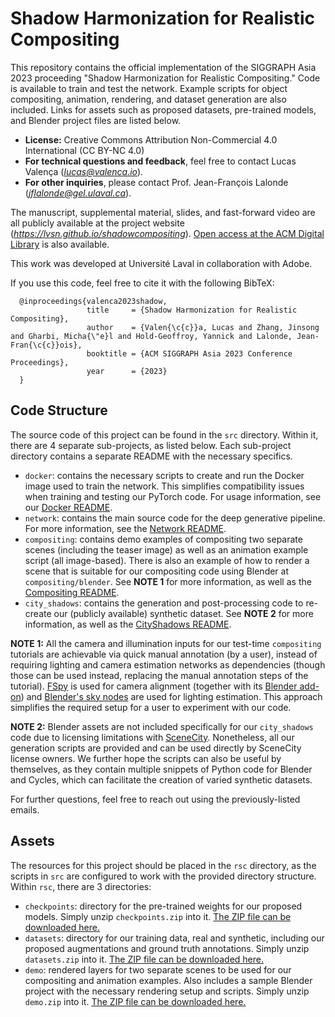 # Shadow Harmonization for Realistic Compositing
This repository contains the official implementation of the SIGGRAPH Asia 2023 proceeding "Shadow Harmonization for Realistic Compositing." Code is available to train and test the network. Example scripts for object compositing, animation, rendering, and dataset generation are also included. Links for assets such as proposed datasets, pre-trained models, and Blender project files are listed below.

- **License:** Creative Commons Attribution Non-Commercial 4.0 International  (CC BY-NC 4.0)
- **For technical questions and feedback**, feel free to contact Lucas Valença (*lucas@valenca.io*).
- **For other inquiries**, please contact Prof. Jean-François Lalonde (*jflalonde@gel.ulaval.ca*).

The manuscript, supplemental material, slides, and fast-forward video are all publicly available at the project website (*https://lvsn.github.io/shadowcompositing*). [Open access at the ACM Digital Library](https://dl.acm.org/doi/10.1145/3610548.3618227) is also available.

This work was developed at Université Laval in collaboration with Adobe.

If you use this code, feel free to cite it with the following BibTeX:
```
  @inproceedings{valenca2023shadow,
                 title     = {Shadow Harmonization for Realistic Compositing},
                 author    = {Valen{\c{c}}a, Lucas and Zhang, Jinsong and Gharbi, Micha{\"e}l and Hold-Geoffroy, Yannick and Lalonde, Jean-Fran{\c{c}}ois},
                 booktitle = {ACM SIGGRAPH Asia 2023 Conference Proceedings},
                 year      = {2023}
  }
```

## Code Structure
The source code of this project can be found in the `src` directory. Within it, there are 4 separate sub-projects, as listed below. Each sub-project directory contains a separate README with the necessary specifics.
 - `docker`: contains the necessary scripts to create and run the Docker image used to train the network. This simplifies compatibility issues when training and testing our PyTorch code. For usage information, see our [Docker README](https://github.com/lvsn/shadowcompositing/blob/main/src/docker/README.md).
 - `network`: contains the main source code for the deep generative pipeline. For more information, see the [Network README](https://github.com/lvsn/shadowcompositing/blob/main/src/network/README.md).
- `compositing`: contains demo examples of compositing two separate scenes (including the teaser image) as well as an animation example script (all image-based). There is also an example of how to render a scene that is suitable for our compositing code using Blender at `compositing/blender`. See **NOTE 1** for more information, as well as the [Compositing README](https://github.com/lvsn/shadowcompositing/blob/main/src/compositing/README.md).
- `city_shadows`: contains the generation and post-processing code to re-create our (publicly available) synthetic dataset. See **NOTE 2** for more information, as well as the [CityShadows README](https://github.com/lvsn/shadowcompositing/blob/main/src/city_shadows/README.md).

**NOTE 1:** All the camera and illumination inputs for our test-time `compositing` tutorials are achievable via quick manual annotation (by a user), instead of requiring lighting and camera estimation networks as dependencies (though those can be used instead, replacing the manual annotation steps of the tutorial). [FSpy](https://fspy.io/) is used for camera alignment (together with its [Blender add-on](https://github.com/stuffmatic/fSpy-Blender)) and [Blender's sky nodes](https://docs.blender.org/manual/en/latest/render/shader_nodes/textures/sky.html) are used for lighting estimation. This approach simplifies the required setup for a user to experiment with our code.

**NOTE 2:** Blender assets are not included specifically for our `city_shadows` code due to licensing limitations with [SceneCity](http://www.cgchan.com/). Nonetheless, all our generation scripts are provided and can be used directly by SceneCity license owners. We further hope the scripts can also be useful by themselves, as they contain multiple snippets of Python code for Blender and Cycles, which can facilitate the creation of varied synthetic datasets.

For further questions, feel free to reach out using the previously-listed emails.

## Assets
The resources for this project should be placed in the `rsc` directory, as the scripts in `src` are configured to work with the provided directory structure. Within `rsc`, there are 3 directories:

 - `checkpoints`: directory for the pre-trained weights for our proposed models. Simply unzip `checkpoints.zip` into it. [The ZIP file can be downloaded here.](https://hdrdb-public.s3.valeria.science/shadowcompositing/checkpoints.zip)
 - `datasets`: directory for our training data, real and synthetic, including our proposed augmentations and ground truth annotations. Simply unzip `datasets.zip` into it. [The ZIP file can be downloaded here.](https://hdrdb-public.s3.valeria.science/shadowcompositing/datasets.zip)
 - `demo`: rendered layers for two separate scenes to be used for our compositing and animation examples. Also includes a sample Blender project with the necessary rendering setup and scripts. Simply unzip `demo.zip` into it. [The ZIP file can be downloaded here.](https://hdrdb-public.s3.valeria.science/shadowcompositing/demo.zip)
